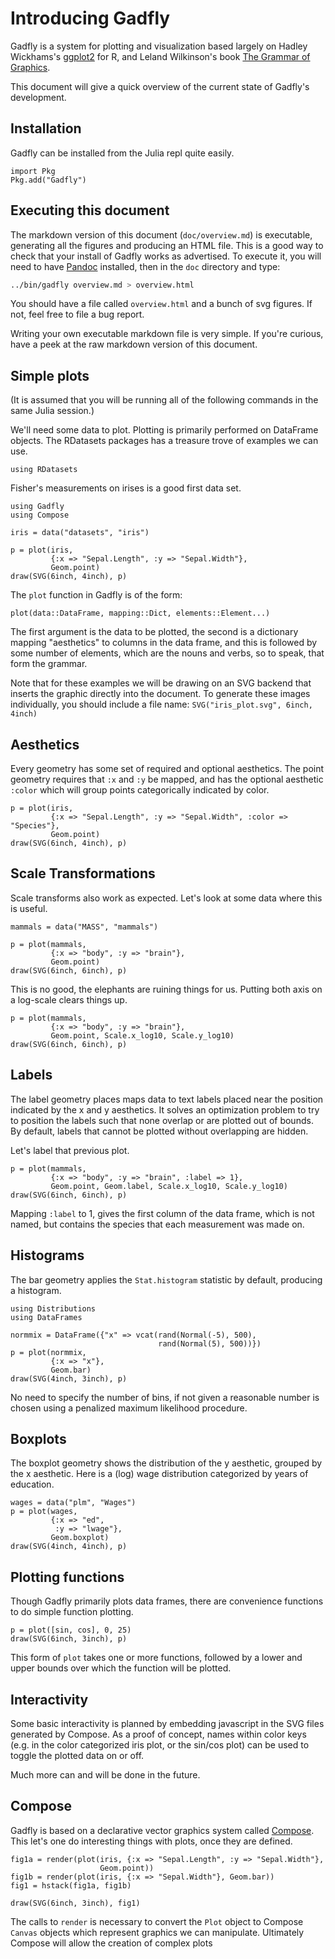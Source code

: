 
# Introducing Gadfly

Gadfly is a system for plotting and visualization based largely on Hadley
Wickhams's [ggplot2](http://ggplot2.org/) for R, and Leland Wilkinson's book
[The Grammar of Graphics](http://www.cs.uic.edu/~wilkinson/TheGrammarOfGraphics/GOG.html).

This document will give a quick overview of the current state of Gadfly's
development.

## Installation

Gadfly can be installed from the Julia repl quite easily.

```{.julia execute="false"}
import Pkg
Pkg.add("Gadfly")
```

## Executing this document

The markdown version of this document (`doc/overview.md`) is executable,
generating all the figures and producing an HTML file. This is a good way to
check that your install of Gadfly works as advertised. To execute it, you will
need to have [Pandoc](http://johnmacfarlane.net/pandoc/) installed, then in the
`doc` directory and type:

```{.bash execute="false"}
../bin/gadfly overview.md > overview.html
```

You should have a file called `overview.html` and a bunch of svg figures. If
not, feel free to file a bug report.

Writing your own executable markdown file is very simple. If you're curious, have
a peek at the raw markdown version of this document.


## Simple plots

(It is assumed that you will be running all of the following commands in the
same Julia session.)

We'll need some data to plot. Plotting is primarily performed on DataFrame
objects. The RDatasets packages has a treasure trove of examples we can use.

```{.julia}
using RDatasets
```

Fisher's measurements on irises is a good first data set.

```{.julia}
using Gadfly
using Compose

iris = data("datasets", "iris")

p = plot(iris,
         {:x => "Sepal.Length", :y => "Sepal.Width"},
         Geom.point)
draw(SVG(6inch, 4inch), p)
```

The `plot` function in Gadfly is of the form:

```{.julia execute="false"}
plot(data::DataFrame, mapping::Dict, elements::Element...)
```

The first argument is the data to be plotted, the second is a dictionary
mapping "aesthetics" to columns in the data frame, and this is followed by some
number of elements, which are the nouns and verbs, so to speak, that form the
grammar.

Note that for these examples we will be drawing on an SVG backend that inserts
the graphic directly into the document. To generate these images individually,
you should include a file name: `SVG("iris_plot.svg", 6inch, 4inch)`

## Aesthetics

Every geometry has some set of required and optional aesthetics. The point
geometry requires that `:x` and `:y` be mapped, and has the optional aesthetic
`:color` which will group points categorically indicated by color.

```{.julia}
p = plot(iris,
         {:x => "Sepal.Length", :y => "Sepal.Width", :color => "Species"},
         Geom.point)
draw(SVG(6inch, 4inch), p)
```

## Scale Transformations

Scale transforms also work as expected. Let's look at some data where this is
useful.

```{.julia}
mammals = data("MASS", "mammals")

p = plot(mammals,
         {:x => "body", :y => "brain"},
         Geom.point)
draw(SVG(6inch, 6inch), p)
```

This is no good, the elephants are ruining things for us. Putting both axis on a
log-scale clears things up.

```{.julia}
p = plot(mammals,
         {:x => "body", :y => "brain"},
         Geom.point, Scale.x_log10, Scale.y_log10)
draw(SVG(6inch, 6inch), p)
```

## Labels

The label geometry places maps data to text labels placed near the position
indicated by the x and y aesthetics. It solves an optimization problem to try to
position the labels such that none overlap or are plotted out of bounds. By
default, labels that cannot be plotted without overlapping are hidden.

Let's label that previous plot.

```{.julia}
p = plot(mammals,
         {:x => "body", :y => "brain", :label => 1},
         Geom.point, Geom.label, Scale.x_log10, Scale.y_log10)
draw(SVG(6inch, 6inch), p)
```

Mapping `:label` to 1, gives the first column of the data frame, which is not
named, but contains the species that each measurement was made on.


## Histograms

The bar geometry applies the `Stat.histogram` statistic by default, producing a
histogram.

```{.julia}
using Distributions
using DataFrames

normmix = DataFrame({"x" => vcat(rand(Normal(-5), 500),
                                 rand(Normal(5), 500))})
p = plot(normmix,
         {:x => "x"},
         Geom.bar)
draw(SVG(4inch, 3inch), p)
```

No need to specify the number of bins, if not given a reasonable number is
chosen using a penalized maximum likelihood procedure.


## Boxplots

The boxplot geometry shows the distribution of the y aesthetic, grouped by the x
aesthetic. Here is a (log) wage distribution categorized by years of education.

```{.julia}
wages = data("plm", "Wages")
p = plot(wages,
         {:x => "ed",
          :y => "lwage"},
         Geom.boxplot)
draw(SVG(4inch, 4inch), p)
```

## Plotting functions

Though Gadfly primarily plots data frames, there are convenience functions to do
simple function plotting.

```{.julia}
p = plot([sin, cos], 0, 25)
draw(SVG(6inch, 3inch), p)
```

This form of `plot` takes one or more functions, followed by a lower and upper
bounds over which the function will be plotted.


## Interactivity

Some basic interactivity is planned by embedding javascript in the SVG files
generated by Compose. As a proof of concept, names within color keys (e.g. in
the color categorized iris plot, or the sin/cos plot) can be used to toggle the
plotted data on or off.

Much more can and will be done in the future.

## Compose

Gadfly is based on a declarative vector graphics system called
[Compose](https://github.com/dcjones/Compose.jl). This let's one do interesting
things with plots, once they are defined.

```{.julia}
fig1a = render(plot(iris, {:x => "Sepal.Length", :y => "Sepal.Width"},
                    Geom.point))
fig1b = render(plot(iris, {:x => "Sepal.Width"}, Geom.bar))
fig1 = hstack(fig1a, fig1b)

draw(SVG(6inch, 3inch), fig1)
```

The calls to `render` is necessary to convert the `Plot` object to Compose
`Canvas` objects which represent graphics we can manipulate. Ultimately Compose
will allow the creation of complex plots




